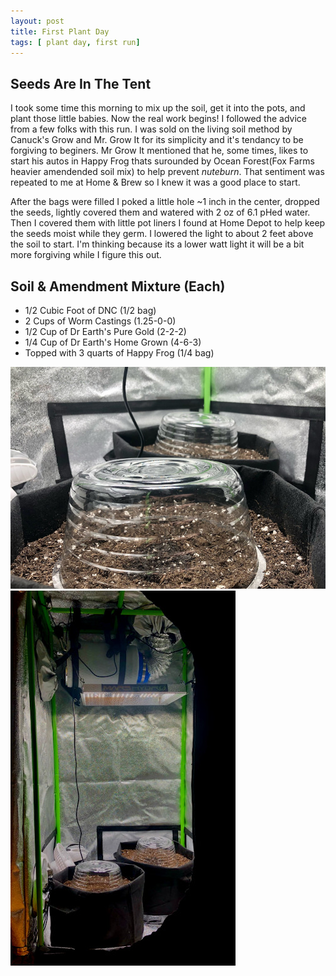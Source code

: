 ```yaml
---
layout: post
title: First Plant Day
tags: [ plant day, first run]
---
```


## Seeds Are In The Tent
I took some time this morning to mix up the soil, get it into the pots, and plant those little babies. Now the real work begins!
I followed the advice from a few folks with this run. I was sold on the living soil method by Canuck's Grow and Mr. Grow It for its simplicity and it's tendancy to be forgiving to beginers. 
Mr Grow It mentioned that he, some times, likes to start his autos in Happy Frog thats surounded by Ocean Forest(Fox Farms heavier amendended soil mix) to help prevent <i class="orange">nuteburn</i>. That sentiment was repeated to me at Home & Brew so I knew it was a good place to start. 

After the bags were filled I poked a little hole ~1 inch in the center, dropped the seeds, lightly covered them and watered with 2 oz of 6.1 pHed water. Then I covered them with little pot liners I found at Home Depot to help keep the seeds moist while they germ. I lowered the light to about 2 feet above the soil to start. I'm thinking because its a lower watt light it will be a bit more forgiving while I figure this out.

## Soil & Amendment Mixture (Each)
* 1/2 Cubic Foot of DNC (1/2 bag)
* 2 Cups of Worm Castings (1.25-0-0)
* 1/2 Cup of Dr Earth's Pure Gold (2-2-2)
* 1/4 Cup of Dr Earth's Home Grown (4-6-3)
* Topped with 3 quarts of Happy Frog (1/4 bag)

![lids](/public/images/first-run/day1-lids.jpg#2c) ![Day 1 Tent](/public/images/first-run/day1-wholetent.jpg#2c)